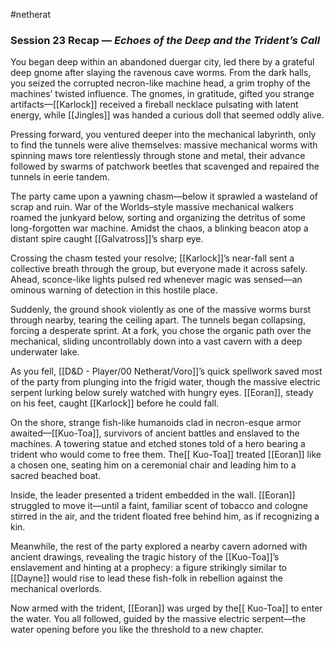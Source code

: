 #netherat
### Session 23 Recap — _Echoes of the Deep and the Trident’s Call_

You began deep within an abandoned duergar city, led there by a grateful deep gnome after slaying the ravenous cave worms. From the dark halls, you seized the corrupted necron-like machine head, a grim trophy of the machines’ twisted influence. The gnomes, in gratitude, gifted you strange artifacts—[[Karlock]] received a fireball necklace pulsating with latent energy, while [[Jingles]] was handed a curious doll that seemed oddly alive.

Pressing forward, you ventured deeper into the mechanical labyrinth, only to find the tunnels were alive themselves: massive mechanical worms with spinning maws tore relentlessly through stone and metal, their advance followed by swarms of patchwork beetles that scavenged and repaired the tunnels in eerie tandem.

The party came upon a yawning chasm—below it sprawled a wasteland of scrap and ruin. War of the Worlds–style massive mechanical walkers roamed the junkyard below, sorting and organizing the detritus of some long-forgotten war machine. Amidst the chaos, a blinking beacon atop a distant spire caught [[Galvatross]]’s sharp eye.

Crossing the chasm tested your resolve; [[Karlock]]’s near-fall sent a collective breath through the group, but everyone made it across safely. Ahead, sconce-like lights pulsed red whenever magic was sensed—an ominous warning of detection in this hostile place.

Suddenly, the ground shook violently as one of the massive worms burst through nearby, tearing the ceiling apart. The tunnels began collapsing, forcing a desperate sprint. At a fork, you chose the organic path over the mechanical, sliding uncontrollably down into a vast cavern with a deep underwater lake.

As you fell, [[D&D - Player/00 Netherat/Voro]]’s quick spellwork saved most of the party from plunging into the frigid water, though the massive electric serpent lurking below surely watched with hungry eyes. [[Eoran]], steady on his feet, caught [[Karlock]] before he could fall.

On the shore, strange fish-like humanoids clad in necron-esque armor awaited—[[Kuo-Toa]], survivors of ancient battles and enslaved to the machines. A towering statue and etched stones told of a hero bearing a trident who would come to free them. The[[ Kuo-Toa]] treated [[Eoran]] like a chosen one, seating him on a ceremonial chair and leading him to a sacred beached boat.

Inside, the leader presented a trident embedded in the wall. [[Eoran]] struggled to move it—until a faint, familiar scent of tobacco and cologne stirred in the air, and the trident floated free behind him, as if recognizing a kin.

Meanwhile, the rest of the party explored a nearby cavern adorned with ancient drawings, revealing the tragic history of the [[Kuo-Toa]]’s enslavement and hinting at a prophecy: a figure strikingly similar to [[Dayne]] would rise to lead these fish-folk in rebellion against the mechanical overlords.

Now armed with the trident, [[Eoran]] was urged by the[[ Kuo-Toa]] to enter the water. You all followed, guided by the massive electric serpent—the water opening before you like the threshold to a new chapter.